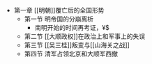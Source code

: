 - 第一章 [[明朝]]覆亡后的全国形势
	- 第一节 明帝国的分崩离析
		- 南明开始的时间再考证，¥$
	- 第二节 [[大顺政权]]在政治上和军事上的失误
	- 第三节 [[吴三桂]]叛变与[[山海关之战]]
	- 第四节 清军占领北京和大顺军西撤